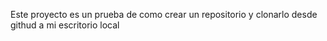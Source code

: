 Este proyecto es un prueba de como crear un repositorio y clonarlo desde githud a mi escritorio local